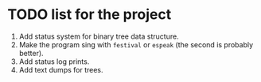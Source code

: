 # TODO list for the project
1. Add status system for binary tree data structure.
2. Make the program sing with `festival` or `espeak` (the second is probably better).
3. Add status log prints.
4. Add text dumps for trees.